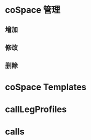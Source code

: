 ﻿# coSpace 管理
 ## 增加
 ## 修改
 ## 删除
 
 # coSpace Templates
 
 # callLegProfiles
 
 
 # calls
 
 
 #
 
